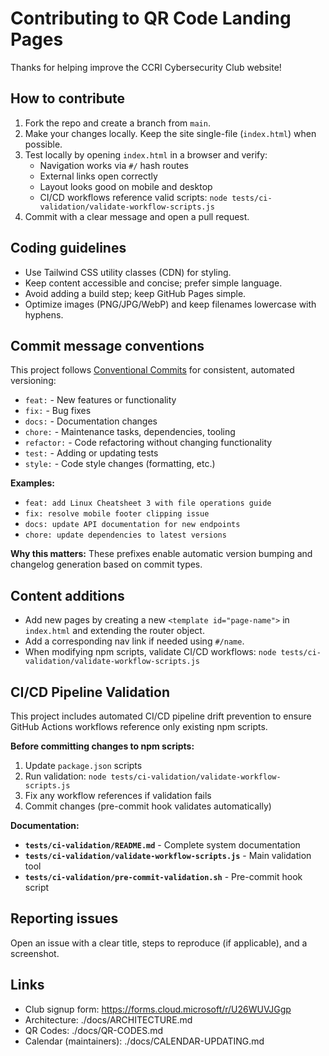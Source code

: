 # Contributing to QR Code Landing Pages

Thanks for helping improve the CCRI Cybersecurity Club website!

## How to contribute

1. Fork the repo and create a branch from `main`.
2. Make your changes locally. Keep the site single-file (`index.html`) when possible.
3. Test locally by opening `index.html` in a browser and verify:
   - Navigation works via `#/` hash routes
   - External links open correctly
   - Layout looks good on mobile and desktop
   - CI/CD workflows reference valid scripts: `node tests/ci-validation/validate-workflow-scripts.js`
4. Commit with a clear message and open a pull request.

## Coding guidelines

- Use Tailwind CSS utility classes (CDN) for styling.
- Keep content accessible and concise; prefer simple language.
- Avoid adding a build step; keep GitHub Pages simple.
- Optimize images (PNG/JPG/WebP) and keep filenames lowercase with hyphens.

## Commit message conventions

This project follows [Conventional Commits](https://www.conventionalcommits.org/) for consistent, automated versioning:

- `feat:` - New features or functionality
- `fix:` - Bug fixes
- `docs:` - Documentation changes
- `chore:` - Maintenance tasks, dependencies, tooling
- `refactor:` - Code refactoring without changing functionality
- `test:` - Adding or updating tests
- `style:` - Code style changes (formatting, etc.)

**Examples:**
- `feat: add Linux Cheatsheet 3 with file operations guide`
- `fix: resolve mobile footer clipping issue`
- `docs: update API documentation for new endpoints`
- `chore: update dependencies to latest versions`

**Why this matters:** These prefixes enable automatic version bumping and changelog generation based on commit types.

## Content additions

- Add new pages by creating a new `<template id="page-name">` in `index.html` and extending the router object.
- Add a corresponding nav link if needed using `#/name`.
- When modifying npm scripts, validate CI/CD workflows: `node tests/ci-validation/validate-workflow-scripts.js`

## CI/CD Pipeline Validation

This project includes automated CI/CD pipeline drift prevention to ensure GitHub Actions workflows reference only existing npm scripts.

**Before committing changes to npm scripts:**
1. Update `package.json` scripts
2. Run validation: `node tests/ci-validation/validate-workflow-scripts.js`
3. Fix any workflow references if validation fails
4. Commit changes (pre-commit hook validates automatically)

**Documentation:**
- **`tests/ci-validation/README.md`** - Complete system documentation
- **`tests/ci-validation/validate-workflow-scripts.js`** - Main validation tool
- **`tests/ci-validation/pre-commit-validation.sh`** - Pre-commit hook script

## Reporting issues

Open an issue with a clear title, steps to reproduce (if applicable), and a screenshot.

## Links

- Club signup form: https://forms.cloud.microsoft/r/U26WUVJGgp
- Architecture: ./docs/ARCHITECTURE.md
- QR Codes: ./docs/QR-CODES.md
- Calendar (maintainers): ./docs/CALENDAR-UPDATING.md
